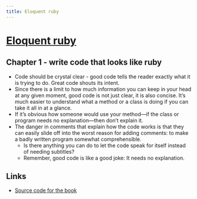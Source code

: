 ```yaml
---
title: Eloquent ruby
---
```


# [Eloquent ruby](http://goodreads.com/book/show/9364729)

## Chapter 1 - write code that looks like ruby

- Code should be crystal clear - good code tells the reader exactly what it is trying to do. Great code shouts its intent.
- Since there is a limit to how much information you can keep in your head at any given moment, good code is not just clear, it is also concise. It’s much easier to understand what a method or a class is doing if you can take it all in at a glance.
- If it’s obvious how someone would use your method—if the class or program needs no explanation—then don’t explain it.
- The danger in comments that explain how the code works is that they can easily slide off into the worst reason for adding comments: to make a badly written program somewhat comprehensible.
  - Is there anything you can do to let the code speak for itself instead of needing subtitles?
  - Remember, good code is like a good joke: It needs no explanation.

## Links

- [Source code for the book](https://github.com/russolsen/eloquent_ruby_code)

